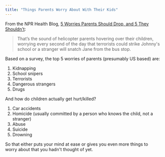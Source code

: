 ```yaml
---
title: "Things Parents Worry About With Their Kids"
---
```

<p>From the NPR  Health Blog, <a href="https://www.npr.org/blogs/health/2010/08/30/129531631/5-worries-parents-should-drop-and-5-they-should">5 Worries Parents Should Drop, and 5 They Shouldn't</a>:</p>
<blockquote><p>That’s the sound of helicopter parents hovering over their children, worrying every second of the day that terrorists could strike Johnny's school or a stranger will snatch Jane from the bus stop.</p></blockquote>
<p>Based on a survey, the top 5 worries of parents (presumably US based) are:</p>
<ol>
<li>Kidnapping</li>
<li>School snipers</li>
<li>Terrorists</li>
<li>Dangerous strangers</li>
<li>Drugs</li>
</ol>
<p>And how do children actually get hurt/killed?</p>
<ol>
<li>Car accidents</li>
<li>Homicide (usually committed by a person who knows the child, not a stranger)</li>
<li>Abuse</li>
<li>Suicide</li>
<li>Drowning</li>
</ol>
<p>So that either puts your mind at ease or gives you even more things to worry about that you hadn't thought of yet.</p>

